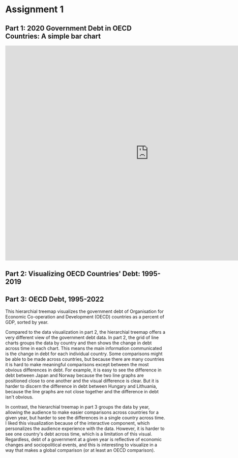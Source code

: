 # Assignment 1

## Part 1: 2020 Government Debt in OECD Countries: A simple bar chart
<iframe src="https://data.oecd.org/chart/7bdz" width="900" height="675" style="border: 0" mozallowfullscreen="true" webkitallowfullscreen="true" allowfullscreen="true"><a href="https://data.oecd.org/chart/7bdz" target="_blank">OECD Chart: General government debt, Total, % of GDP, Annual, 2020</a></iframe>

## Part 2: Visualizing OECD Countries' Debt: 1995-2019
<div class="flourish-embed flourish-chart" data-src="visualisation/14975071"><script src="https://public.flourish.studio/resources/embed.js"></script></div>

## Part 3: OECD Debt, 1995-2022
This hierarchial treemap visualizes the government debt of Organisation for Economic Co-operation and Development (OECD) countries as a percent of GDP, sorted by year.
<div class="flourish-embed flourish-hierarchy" data-src="visualisation/14975451"><script src="https://public.flourish.studio/resources/embed.js"></script></div>


Compared to the data visualization in part 2, the hierarchial treemap offers a very different view of the government debt data. In part 2, the grid of line charts groups the data by country and then shows the change in debt across time in each chart. This means the main information communicated is the change in debt for each individual country. Some comparisons might be able to be made across countries, but because there are many countries it is hard to make meaningful comparisons except between the most obvious differences in debt. For example, it is easy to see the difference in debt between Japan and Norway because the two line graphs are positioned close to one another and the visual difference is clear. But it is harder to discern the difference in debt between Hungary and Lithuania, because the line graphs are not close together and the difference in debt isn't obvious.

In contrast, the hierarchial treemap in part 3 groups the data by year, allowing the audience to make easier comparisons across countries for a given year, but harder to see the differences in a single country across time. I liked this visualization because of the interactive component, which personalizes the audience experience with the data. However, it is harder to see one country's debt across time, which is a limitation of this visual. Regardless, debt of a government at a given year is reflective of economic changes and sociopolitical events, and this is interesting to visualize in a way that makes a global comparison (or at least an OECD comparison).



